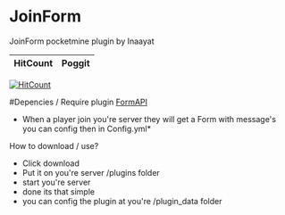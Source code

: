 # JoinForm

JoinForm pocketmine plugin by Inaayat 

| HitCount | Poggit |
|:--:|:--:|
[![HitCount](http://hits.dwyl.io/Inaayat04/JoinForm.svg)](http://hits.dwyl.io/Inaayat04/JoinForm)

#Depencies / Require plugin
[FormAPI](https://poggit.pmmp.io/p/FormAPI/1.3.0)

* When a player join you're server they will get a Form with message's you can config then in Config.yml*

How to download / use?

* Click download 
* Put it on you're server /plugins folder
* start you're server
* done its that simple
* you can config the plugin at you're /plugin_data folder
